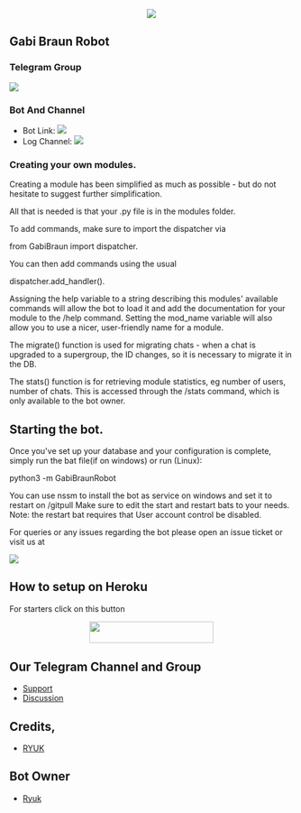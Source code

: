 <p align="center">
  <img src="https://telegra.ph/file/6918fd8d38adc15454ccc.jpg">
</p>

## Gabi Braun Robot 

### Telegram Group
<p align="left">
<a href="https://t.me/PikachuHelpSupport" alt="Telegram!"> <img src="https://aleen42.github.io/badges/src/telegram.svg" /> </a>

### Bot And Channel 
* Bot Link:  <a href="http://t.me/PikachuRobo_bot" alt="PikachuRobo"> <img src="https://img.shields.io/badge/%F0%9F%A4%96%20-GabiBraun-blue" /> </a>
* Log Channel: <a  href="https://t.me/PiKa_HaMMer_LoGs" alt="Bot Logs"> <img  src="https://img.shields.io/badge/%F0%9F%92%A1-gabibraun%20Log%20Channel-9cf" /> </a>

### Creating your own modules.

Creating a module has been simplified as much as possible - but do not hesitate to suggest further simplification.

All that is needed is that your .py file is in the modules folder.

To add commands, make sure to import the dispatcher via

from GabiBraun  import dispatcher.

You can then add commands using the usual

dispatcher.add_handler().

Assigning the help variable to a string describing this modules' available
commands will allow the bot to load it and add the documentation for
your module to the /help command. Setting the mod_name variable will also allow you to use a nicer, user-friendly name for a module.

The migrate() function is used for migrating chats - when a chat is upgraded to a supergroup, the ID changes, so 
it is necessary to migrate it in the DB.

The stats() function is for retrieving module statistics, eg number of users, number of chats. This is accessed 
through the /stats command, which is only available to the bot owner.

## Starting the bot.

Once you've set up your database and your configuration is complete, simply run the bat file(if on windows) or run (Linux):

python3 -m GabiBraunRobot

You can use nssm to install the bot as service on windows and set it to restart on /gitpull 
Make sure to edit the start and restart bats to your needs. 
Note: the restart bat requires that User account control be disabled.

For queries or any issues regarding the bot please open an issue ticket or visit us at <p align="left">
<a href="https://t.me/PikachuHelpSupport" alt="Telegram!"> <img src="https://aleen42.github.io/badges/src/telegram.svg" /> </a>

## How to setup on Heroku 
For starters click on this button 

<p align="center"><a href="https://heroku.com/deploy?template=https://github.com/ultroi/PikachuRobo"> <img src="https://img.shields.io/badge/Deploy%20To%20Heroku-black?style=for-the-badge&logo=heroku" width="220" height="38.45"/></a></p>


## Our Telegram Channel and Group

* [Support](https://telegram.dog/PikachuHelpSupport)
* [Discussion](https://telegram.dog/animeclub_4all)

## Credits,  
*   [RYUK](https://telegram.dog/Weeb_lover)

## Bot Owner
*  [Ryuk](https://telegram.dog/Weeb_lover)
